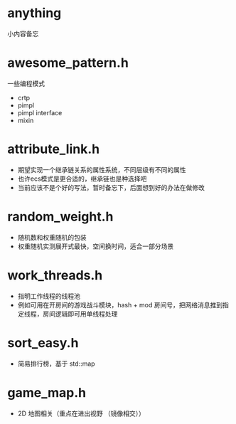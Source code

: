 # anything
小内容备忘

# awesome_pattern.h
一些编程模式
- crtp
- pimpl
- pimpl interface
- mixin

# attribute_link.h
- 期望实现一个继承链关系的属性系统，不同层级有不同的属性
- 也许ecs模式是更合适的，继承链也是种选择吧
- 当前应该不是个好的写法，暂时备忘下，后面想到好的办法在做修改

# random_weight.h
- 随机数和权重随机的包装
- 权重随机实测展开式最快，空间换时间，适合一部分场景

# work_threads.h
- 指明工作线程的线程池
- 例如可用在开房间的游戏战斗模块，hash + mod 房间号，把网络消息推到指定线程，房间逻辑即可用单线程处理

# sort_easy.h
- 简易排行榜，基于 std::map

# game_map.h
- 2D 地图相关（重点在进出视野 （镜像相交））
